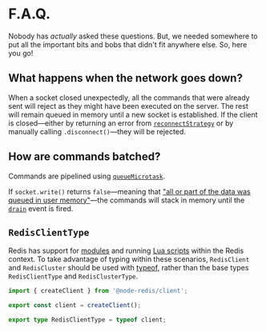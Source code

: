 # F.A.Q.

Nobody has *actually* asked these questions. But, we needed somewhere to put all the important bits and bobs that didn't fit anywhere else. So, here you go!

## What happens when the network goes down?

When a socket closed unexpectedly, all the commands that were already sent will reject as they might have been executed on the server. The rest will remain queued in memory until a new socket is established. If the client is closed—either by returning an error from [`reconnectStrategy`](./client-configuration.md#reconnect-strategy) or by manually calling `.disconnect()`—they will be rejected.

## How are commands batched?

Commands are pipelined using [`queueMicrotask`](https://nodejs.org/api/globals.html#globals_queuemicrotask_callback).

If `socket.write()` returns `false`—meaning that ["all or part of the data was queued in user memory"](https://nodejs.org/api/net.html#net_socket_write_data_encoding_callback:~:text=all%20or%20part%20of%20the%20data%20was%20queued%20in%20user%20memory)—the commands will stack in memory until the [`drain`](https://nodejs.org/api/net.html#net_event_drain) event is fired.

## `RedisClientType`

Redis has support for [modules](https://redis.io/modules) and running [Lua scripts](../README.md#lua-scripts) within the Redis context. To take advantage of typing within these scenarios, `RedisClient` and `RedisCluster` should be used with [typeof](https://www.typescriptlang.org/docs/handbook/2/typeof-types.html), rather than the base types `RedisClientType` and `RedisClusterType`.

```typescript
import { createClient } from '@node-redis/client';

export const client = createClient();

export type RedisClientType = typeof client;
```